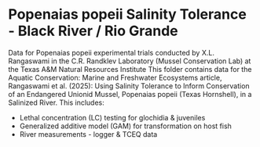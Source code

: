 # Popenaias popeii Salinity Tolerance - Black River / Rio Grande
Data for Popenaias popeii experimental trials conducted by X.L. Rangaswami in the C.R. Randklev Laboratory (Mussel Conservation Lab) at the Texas A&M Natural Resources Institute
This folder contains data for the Aquatic Conservation: Marine and Freshwater Ecosystems article, Rangaswami et al. (2025): Using Salinity Tolerance to Inform Conservation of an Endangered Unionid Mussel, Popenaias popeii (Texas Hornshell), in a Salinized River.
This includes:
* Lethal concentration (LC) testing for glochidia & juveniles
* Generalized additive model (GAM) for transformation on host fish
* River measurements - logger & TCEQ data
